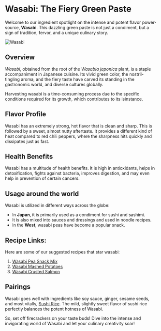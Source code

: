 # Wasabi: The Fiery Green Paste

Welcome to our ingredient spotlight on the intense and potent flavor power-source, **Wasabi**. This dazzling green paste is not just a condiment, but a sign of tradition, fervor, and a unique culinary story.

![Wasabi](https://source.unsplash.com/random/?wasabi)

## Overview

_Wasabi_, obtained from the root of the _Wasabia japonica_ plant, is a staple accompaniment in Japanese cuisine. Its vivid green color, the nostril-tingling aroma, and the fiery taste have carved its standing in the gastronomic world, and diverse cultures globally.

Harvesting wasabi is a time-consuming process due to the specific conditions required for its growth, which contributes to its isinstance.

## Flavor Profile

Wasabi has an extremely strong, hot flavor that is clean and sharp. This is followed by a sweet, almost nutty aftertaste. It provides a different kind of heat compared to red chili peppers, where the sharpness hits quickly and dissipates just as fast.

## Health Benefits

Wasabi has a multitude of health benefits. It is high in antioxidants, helps in detoxification, fights against bacteria, improves digestion, and may even help in prevention of certain cancers.

## Usage around the world

Wasabi is utilized in different ways across the globe:

* In __Japan__, it is primarily used as a condiment for sushi and sashimi.
* It is also mixed into sauces and dressings and used in noodle recipes.
* In the __West__, wasabi peas have become a popular snack.

## Recipe Links:

Here are some of our suggested recipes that star wasabi:

1. [Wasabi Pea Snack Mix](/recipes/wasabi-pea-snack-mix)
2. [Wasabi Mashed Potatoes](/recipes/wasabi-mashed-potatoes)
3. [Wasabi Crusted Salmon](/recipes/wasabi-crusted-salmon)

## Pairings

Wasabi goes well with ingredients like soy sauce, ginger, sesame seeds, and most vitally, [Sushi Rice](https://www.worldgourmet.com/sushi_rice_spotlight_url). The mild, slightly sweet flavor of sushi rice perfectly balances the potent hotness of Wasabi.

So, set off firecrackers on your taste buds! Dive into the intense and invigorating world of Wasabi and let your culinary creativity soar!